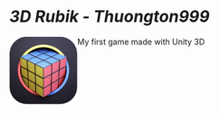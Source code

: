 # ***3D Rubik - Thuongton999***
<img 
  width="120px"
  align="left"
  src="Assets/Resources/Images/icon.png"
  alt="Game Icon">
</img>

My first game made with Unity 3D
